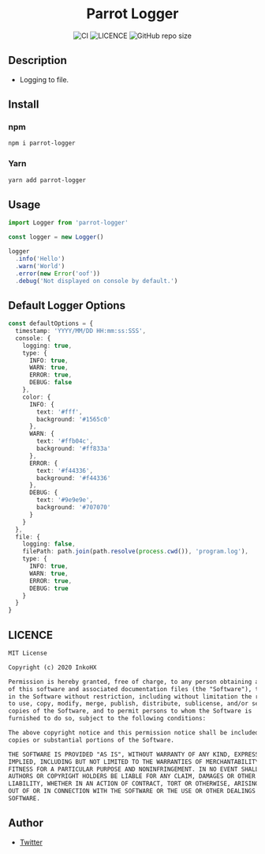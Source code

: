 <div
  align="center"
>

# Parrot Logger

![CI](https://github.com/InkoHX/parrot-logger/workflows/CI/badge.svg)
![LICENCE](https://img.shields.io/github/license/InkoHX/logger-renew?label=LICENCE&style=flat-square)
![GitHub repo size](https://img.shields.io/github/repo-size/InkoHX/logger-renew)

</div>

## Description

- Logging to file.

## Install

### npm

```bash
npm i parrot-logger
```

### Yarn

```bash
yarn add parrot-logger
```

## Usage

```ts
import Logger from 'parrot-logger'

const logger = new Logger()

logger
  .info('Hello')
  .warn('World')
  .error(new Error('oof'))
  .debug('Not displayed on console by default.')
```

## Default Logger Options

```ts
const defaultOptions = {
  timestamp: 'YYYY/MM/DD HH:mm:ss:SSS',
  console: {
    logging: true,
    type: {
      INFO: true,
      WARN: true,
      ERROR: true,
      DEBUG: false
    },
    color: {
      INFO: {
        text: '#fff',
        background: '#1565c0'
      },
      WARN: {
        text: '#ffb04c',
        background: '#ff833a'
      },
      ERROR: {
        text: '#f44336',
        background: '#f44336'
      },
      DEBUG: {
        text: '#9e9e9e',
        background: '#707070'
      }
    }
  },
  file: {
    logging: false,
    filePath: path.join(path.resolve(process.cwd()), 'program.log'),
    type: {
      INFO: true,
      WARN: true,
      ERROR: true,
      DEBUG: true
    }
  }
}
```

## LICENCE

```txt
MIT License

Copyright (c) 2020 InkoHX

Permission is hereby granted, free of charge, to any person obtaining a copy
of this software and associated documentation files (the "Software"), to deal
in the Software without restriction, including without limitation the rights
to use, copy, modify, merge, publish, distribute, sublicense, and/or sell
copies of the Software, and to permit persons to whom the Software is
furnished to do so, subject to the following conditions:

The above copyright notice and this permission notice shall be included in all
copies or substantial portions of the Software.

THE SOFTWARE IS PROVIDED "AS IS", WITHOUT WARRANTY OF ANY KIND, EXPRESS OR
IMPLIED, INCLUDING BUT NOT LIMITED TO THE WARRANTIES OF MERCHANTABILITY,
FITNESS FOR A PARTICULAR PURPOSE AND NONINFRINGEMENT. IN NO EVENT SHALL THE
AUTHORS OR COPYRIGHT HOLDERS BE LIABLE FOR ANY CLAIM, DAMAGES OR OTHER
LIABILITY, WHETHER IN AN ACTION OF CONTRACT, TORT OR OTHERWISE, ARISING FROM,
OUT OF OR IN CONNECTION WITH THE SOFTWARE OR THE USE OR OTHER DEALINGS IN THE
SOFTWARE.
```

## Author

- [Twitter](https://twitter.com/InkoHX)
